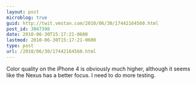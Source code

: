 ```yaml
---
layout: post
microblog: true
guid: http://twit.vmstan.com/2010/06/30/17442164560.html
post_id: 3047398
date: 2010-06-30T15:17:21-0600
lastmod: 2010-06-30T15:17:21-0600
type: post
url: /2010/06/30/17442164560.html
---
```

Color quality on the iPhone 4 is obviously much higher, although it seems like the Nexus has a better focus. I need to do more testing.

